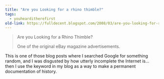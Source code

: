 ```yaml
---
title: "Are you Looking for a rhino thimble?"
tags: 
  - youhearditherefirst
old-link: https://fulldecent.blogspot.com/2008/03/are-you-looking-for-rhino-thimble.html
---
```


> Are you Looking for a Rhino Thimble?
>
> One of the original eBay magazine advertisements.

This is one of those blog posts where I searched Google for something random, and I was disgusted by how utterly incomplete the Internet is... then I use the keyword in my blog as a way to make a permanent documentation of history.